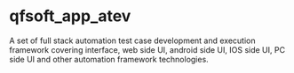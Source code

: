 # qfsoft_app_atev
A set of full stack automation test case development and execution framework covering interface, web side UI, android side UI, IOS side UI, PC side UI and other automation framework technologies.
